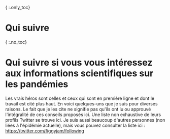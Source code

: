 { :.only_toc}
# Qui suivre

{ :.no_toc}
# Qui suivre si vous vous intéressez aux informations scientifiques sur les pandémies

Les vrais héros sont celles et ceux qui sont en première ligne et dont le travail est cité plus haut. En voici quelques-uns que je suis pour diverses raisons. Le fait que je les cite ne signifie pas qu'ils ont lu ou approuvé l'intégralité de ces conseils proposés ici. Une liste non exhaustive de leurs profils Twitter se trouve ici. Je suis aussi beaucoup d'autres personnes (non liées à l'épidémie actuelle), mais vous pouvez consulter la liste ici : <https://twitter.com/figgyjam/following>
